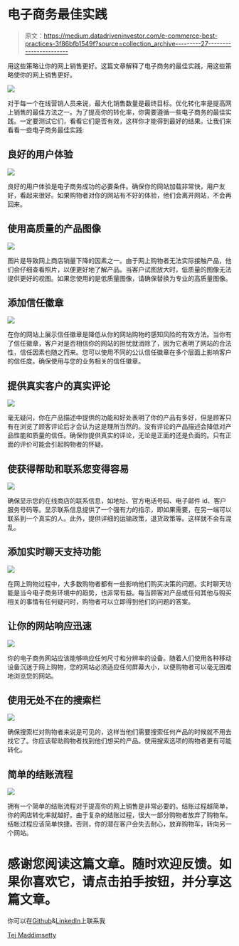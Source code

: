 # 电子商务最佳实践

> 原文：<https://medium.datadriveninvestor.com/e-commerce-best-practices-3f86bfb1549f?source=collection_archive---------27----------------------->

用这些策略让你的网上销售更好。这篇文章解释了电子商务的最佳实践，用这些策略使你的网上销售更好。

![](img/6de21da9f9da126c5e87aad6e2a5646a.png)

对于每一个在线营销人员来说，最大化销售数量是最终目标。优化转化率是提高网上销售的最佳方法之一。为了提高你的转化率，你需要遵循一些电子商务的最佳实践。一定要测试它们，看看它们是否有效，这样你才能得到最好的结果。让我们来看看一些电子商务最佳实践:

## 良好的用户体验

![](img/650fc395d6ea499f1b792bc0e6d5b6b2.png)

良好的用户体验是电子商务成功的必要条件。确保你的网站加载非常快，用户友好，看起来很好。如果购物者对你的网站有不好的体验，他们会离开网站，不会再回来。

## 使用高质量的产品图像

![](img/3929ef56a664e08d51c9dc869efb0b38.png)

图片是导致网上商店销量下降的因素之一。由于网上购物者无法实际接触产品，他们会仔细查看照片，以便更好地了解产品。当客户试图放大时，低质量的图像无法提供更好的视图。如果您使用的是低质量图像，请确保替换为专业的高质量图像。

## 添加信任徽章

![](img/f5b09e36b9b5d9e59bcb691700c5b29e.png)

在你的网站上展示信任徽章是降低从你的网站购物的感知风险的有效方法。当你有了信任徽章，客户对是否相信你的网站的担忧就消除了，因为它表明了网站的合法性，信任因素也随之而来。您可以使用不同的公认信任徽章在多个层面上影响客户的信任度。确保使用与您的业务相关的信任徽章。

## 提供真实客户的真实评论

![](img/95986b591285ad6cb01b1d7be1cf17cf.png)

毫无疑问，你在产品描述中提供的功能和好处表明了你的产品有多好，但是顾客只有在浏览了顾客评论后才会认为这是理所当然的。没有评论的产品描述会降低对产品性能和质量的信任。确保你提供真实的评论，无论是正面的还是负面的。只有正面的评价可能会引起购物者的怀疑。

## 使获得帮助和联系您变得容易

![](img/2d55f21530dd612df62a8d643e263544.png)

确保显示您的在线商店的联系信息，如地址、官方电话号码、电子邮件 id、客户服务号码等。显示联系信息提供了一个强有力的指示，即如果需要，在另一端可以联系到一个真实的人。此外，提供详细的运输政策，退货政策等。这样就不会有混乱。

## 添加实时聊天支持功能

![](img/1da19f3faf076630d4d4b9a7aff5aad2.png)

在网上购物过程中，大多数购物者都有一些影响他们购买决策的问题。实时聊天功能是当今电子商务环境中的趋势，也非常有益。每当顾客对产品或任何其他与购买相关的事情有任何疑问时，购物者可以立即得到他们的问题的答案。

## 让你的网站响应迅速

![](img/f30f9bf91dcffaa59e3b0739a6c918b0.png)

你的电子商务网站应该能够响应任何尺寸和分辨率的设备。随着人们使用各种移动设备沉迷于网上购物，您的网站必须适应任何屏幕大小，以便购物者可以毫无困难地浏览您的网站。

## 使用无处不在的搜索栏

![](img/38842a6ab267a314ec2979decdd76a7f.png)

确保搜索栏对购物者来说是可见的，这样当他们需要搜索任何产品的时候就不用去找它了。你应该帮助购物者找到他们想买的产品。使用搜索选项的购物者更有可能转化。

## 简单的结账流程

![](img/0247bee1b77b2cee9b342ff80246c833.png)

拥有一个简单的结账流程对于提高你的网上销售是非常必要的。结账过程越简单，你的网店转化率就越好。由于复杂的结账过程，很大一部分购物者放弃了购物车。结帐过程应该简单快捷。否则，你的潜在客户会失去耐心，放弃购物车，转向另一个网站。

# 感谢您阅读这篇文章。随时欢迎反馈。如果你喜欢它，请点击拍手按钮，并分享这篇文章。

你可以在[Github](https://github.com/tejamaddimsetty)&[LinkedIn](http://www.linkedin.com/in/tejmaddimsetty)上联系我

[Tej Maddimsetty](https://medium.com/@tejmaddimsetty)